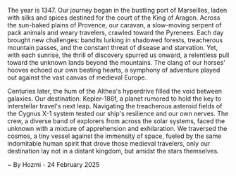 
The year is 1347.  Our journey began in the bustling port of Marseilles, laden with silks and spices destined for the court of the King of Aragon.  Across the sun-baked plains of Provence, our caravan, a slow-moving serpent of pack animals and weary travelers, crawled toward the Pyrenees.  Each day brought new challenges: bandits lurking in shadowed forests, treacherous mountain passes, and the constant threat of disease and starvation. Yet, with each sunrise, the thrill of discovery spurred us onward, a relentless pull toward the unknown lands beyond the mountains. The clang of our horses' hooves echoed our own beating hearts, a symphony of adventure played out against the vast canvas of medieval Europe.

Centuries later, the hum of the Althea's hyperdrive filled the void between galaxies.  Our destination: Kepler-186f, a planet rumored to hold the key to interstellar travel's next leap.  Navigating the treacherous asteroid fields of the Cygnus X-1 system tested our ship's resilience and our own nerves.  The crew, a diverse band of explorers from across the solar systems, faced the unknown with a mixture of apprehension and exhilaration.  We traversed the cosmos, a tiny vessel against the immensity of space, fueled by the same indomitable human spirit that drove those medieval travelers, only our destination lay not in a distant kingdom, but amidst the stars themselves.

~ By Hozmi - 24 February 2025
